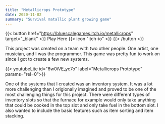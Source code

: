 ```yaml
---
title: "Metallicrops Prototype"
date: 2020-11-02
summary: "Survival matallic plant growing game"
---
```


{{< button href="https://bluescalegames.itch.io/metallicrops" target="_blank" >}}
Play Here {{< icon "itch-io" >}}
{{< /button >}}

This project was created on a team with two other people. One artist, one musician, and I was the programmer. This game was pretty fun to work on since I got to create a few new systems.

{{< youtubeLite id="6w0iVE_yc7o" label="Metallicrops Prototype" params="rel=0">}}

One of the systems that I created was an inventory system. It was a lot more challenging than I origionally imagined and proved to be one of the most challenging things for this project. There were different types of inventory slots so that the furnace for example would only take anything that could be cooked in the top slot and only take fuel in the bottom slot. I also wanted to include the basic features such as item sorting and item stacking.